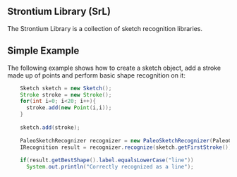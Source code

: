 Strontium Library (SrL)
----------------------
The Strontium Library is a collection of sketch recognition libraries.


Simple Example
-------
The following example shows how to create a sketch object, add a stroke made up of points and perform basic shape recognition on it:
```````java
	Sketch sketch = new Sketch();
	Stroke stroke = new Stroke();
	for(int i=0; i<20; i++){
	  stroke.add(new Point(i,i));
	}
	
	sketch.add(stroke);	
	
	PaleoSketchRecognizer recognizer = new PaleoSketchRecognizer(PaleoConfig.allOn());
	IRecognition result = recognizer.recognize(sketch.getFirstStroke());
	
	if(result.getBestShape().label.equalsLowerCase("line"))
	  System.out.println("Correctly recognized as a line");
```````
